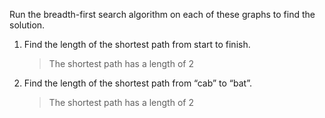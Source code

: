 Run the breadth-first search algorithm on each of these graphs to find the solution.

1. Find the length of the shortest path from start to finish.

    > The shortest path has a length of 2

2.  Find the length of the shortest path from “cab” to “bat”.

    > The shortest path has a length of 2